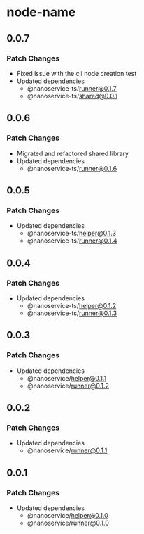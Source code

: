 # node-name

## 0.0.7

### Patch Changes

- Fixed issue with the cli node creation test
- Updated dependencies
  - @nanoservice-ts/runner@0.1.7
  - @nanoservice-ts/shared@0.0.1

## 0.0.6

### Patch Changes

- Migrated and refactored shared library
- Updated dependencies
  - @nanoservice-ts/runner@0.1.6

## 0.0.5

### Patch Changes

- Updated dependencies
  - @nanoservice-ts/helper@0.1.3
  - @nanoservice-ts/runner@0.1.4

## 0.0.4

### Patch Changes

- Updated dependencies
  - @nanoservice-ts/helper@0.1.2
  - @nanoservice-ts/runner@0.1.3

## 0.0.3

### Patch Changes

- Updated dependencies
  - @nanoservice/helper@0.1.1
  - @nanoservice/runner@0.1.2

## 0.0.2

### Patch Changes

- Updated dependencies
  - @nanoservice/runner@0.1.1

## 0.0.1

### Patch Changes

- Updated dependencies
  - @nanoservice/helper@0.1.0
  - @nanoservice/runner@0.1.0
